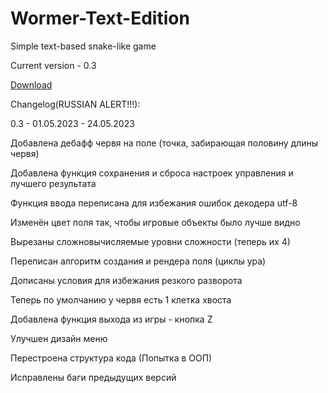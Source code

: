 # Wormer-Text-Edition
Simple text-based snake-like game

Current version - 0.3

[Download](https://github.com/S1Rix/Wormer-Text-Edition/raw/main/Wormer_0.3.zip)

Changelog(RUSSIAN ALERT!!!):

0.3 - 01.05.2023 - 24.05.2023

Добавлена дебафф червя на поле (точка, забирающая половину длины червя)

Добавлена функция сохранения и сброса настроек управления и лучшего результата

Функция ввода переписана для избежания ошибок декодера utf-8

Изменён цвет поля так, чтобы игровые объекты было лучше видно

Вырезаны сложновычисляемые уровни сложности (теперь их 4)

Переписан алгоритм создания и рендера поля (циклы ура)

Дописаны условия для избежания резкого разворота

Теперь по умолчанию у червя есть 1 клетка хвоста

Добавлена функция выхода из игры - кнопка Z

Улучшен дизайн меню

Перестроена структура кода (Попытка в ООП)

Исправлены баги предыдущих версий


